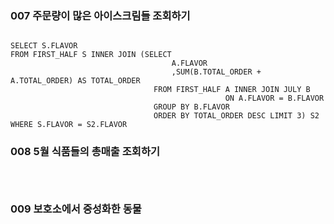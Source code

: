 ### 007 주문량이 많은 아이스크림들 조회하기

```

SELECT S.FLAVOR
FROM FIRST_HALF S INNER JOIN (SELECT 
                                    A.FLAVOR
                                    ,SUM(B.TOTAL_ORDER + A.TOTAL_ORDER) AS TOTAL_ORDER
                                FROM FIRST_HALF A INNER JOIN JULY B
                                                ON A.FLAVOR = B.FLAVOR
                                GROUP BY B.FLAVOR
                                ORDER BY TOTAL_ORDER DESC LIMIT 3) S2
WHERE S.FLAVOR = S2.FLAVOR

```


### 008 5월 식품들의 총매출 조회하기

```



```


### 009 보호소에서 중성화한 동물

```


```
  
